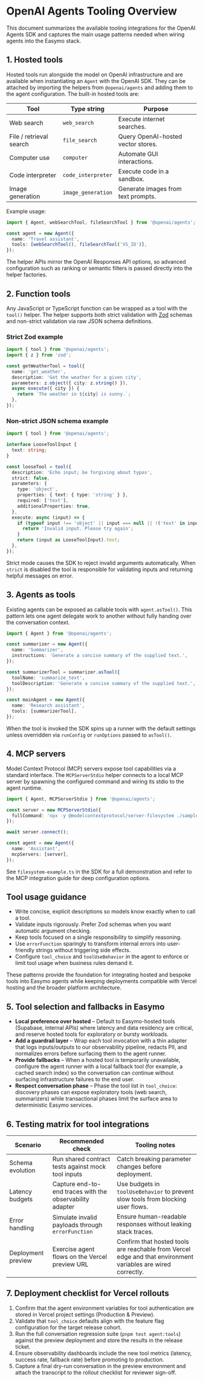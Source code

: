 # OpenAI Agents Tooling Overview

This document summarizes the available tooling integrations for the OpenAI Agents SDK and captures the main usage patterns needed when wiring agents into the Easymo stack.

## 1. Hosted tools

Hosted tools run alongside the model on OpenAI infrastructure and are available when instantiating an `Agent` with the OpenAI SDK. They can be attached by importing the helpers from `@openai/agents` and adding them to the agent configuration. The built-in hosted tools are:

| Tool | Type string | Purpose |
| --- | --- | --- |
| Web search | `web_search` | Execute internet searches. |
| File / retrieval search | `file_search` | Query OpenAI-hosted vector stores. |
| Computer use | `computer` | Automate GUI interactions. |
| Code interpreter | `code_interpreter` | Execute code in a sandbox. |
| Image generation | `image_generation` | Generate images from text prompts. |

Example usage:

```ts
import { Agent, webSearchTool, fileSearchTool } from '@openai/agents';

const agent = new Agent({
  name: 'Travel assistant',
  tools: [webSearchTool(), fileSearchTool('VS_ID')],
});
```

The helper APIs mirror the OpenAI Responses API options, so advanced configuration such as ranking or semantic filters is passed directly into the helper factories.

## 2. Function tools

Any JavaScript or TypeScript function can be wrapped as a tool with the `tool()` helper. The helper supports both strict validation with [Zod](https://zod.dev/) schemas and non-strict validation via raw JSON schema definitions.

### Strict Zod example

```ts
import { tool } from '@openai/agents';
import { z } from 'zod';

const getWeatherTool = tool({
  name: 'get_weather',
  description: 'Get the weather for a given city',
  parameters: z.object({ city: z.string() }),
  async execute({ city }) {
    return `The weather in ${city} is sunny.`;
  },
});
```

### Non-strict JSON schema example

```ts
import { tool } from '@openai/agents';

interface LooseToolInput {
  text: string;
}

const looseTool = tool({
  description: 'Echo input; be forgiving about typos',
  strict: false,
  parameters: {
    type: 'object',
    properties: { text: { type: 'string' } },
    required: ['text'],
    additionalProperties: true,
  },
  execute: async (input) => {
    if (typeof input !== 'object' || input === null || !('text' in input)) {
      return 'Invalid input. Please try again';
    }
    return (input as LooseToolInput).text;
  },
});
```

Strict mode causes the SDK to reject invalid arguments automatically. When `strict` is disabled the tool is responsible for validating inputs and returning helpful messages on error.

## 3. Agents as tools

Existing agents can be exposed as callable tools with `agent.asTool()`. This pattern lets one agent delegate work to another without fully handing over the conversation context.

```ts
import { Agent } from '@openai/agents';

const summarizer = new Agent({
  name: 'Summarizer',
  instructions: 'Generate a concise summary of the supplied text.',
});

const summarizerTool = summarizer.asTool({
  toolName: 'summarize_text',
  toolDescription: 'Generate a concise summary of the supplied text.',
});

const mainAgent = new Agent({
  name: 'Research assistant',
  tools: [summarizerTool],
});
```

When the tool is invoked the SDK spins up a runner with the default settings unless overridden via `runConfig` or `runOptions` passed to `asTool()`.

## 4. MCP servers

Model Context Protocol (MCP) servers expose tool capabilities via a standard interface. The `MCPServerStdio` helper connects to a local MCP server by spawning the configured command and wiring its stdio to the agent runtime.

```ts
import { Agent, MCPServerStdio } from '@openai/agents';

const server = new MCPServerStdio({
  fullCommand: 'npx -y @modelcontextprotocol/server-filesystem ./sample_files',
});

await server.connect();

const agent = new Agent({
  name: 'Assistant',
  mcpServers: [server],
});
```

See `filesystem-example.ts` in the SDK for a full demonstration and refer to the MCP integration guide for deep configuration options.

## Tool usage guidance

- Write concise, explicit descriptions so models know exactly when to call a tool.
- Validate inputs rigorously. Prefer Zod schemas when you want automatic argument checking.
- Keep tools focused on a single responsibility to simplify reasoning.
- Use `errorFunction` sparingly to transform internal errors into user-friendly strings without triggering side effects.
- Configure `tool_choice` and `toolUseBehavior` in the agent to enforce or limit tool usage when business rules demand it.

These patterns provide the foundation for integrating hosted and bespoke tools into Easymo agents while keeping deployments compatible with Vercel hosting and the broader platform architecture.

## 5. Tool selection and fallbacks in Easymo

- **Local preference over hosted** – Default to Easymo-hosted tools (Supabase, internal APIs) where latency and data residency are critical, and reserve hosted tools for exploratory or bursty workloads.
- **Add a guardrail layer** – Wrap each tool invocation with a thin adapter that logs inputs/outputs to our observability pipeline, redacts PII, and normalizes errors before surfacing them to the agent runner.
- **Provide fallbacks** – When a hosted tool is temporarily unavailable, configure the agent runner with a local fallback tool (for example, a cached search index) so the conversation can continue without surfacing infrastructure failures to the end user.
- **Respect conversation phase** – Phase the tool list in `tool_choice`: discovery phases can expose exploratory tools (web search, summarizers) while transactional phases limit the surface area to deterministic Easymo services.

## 6. Testing matrix for tool integrations

| Scenario | Recommended check | Tooling notes |
| --- | --- | --- |
| Schema evolution | Run shared contract tests against mock tool inputs | Catch breaking parameter changes before deployment. |
| Latency budgets | Capture end-to-end traces with the observability adapter | Use budgets in `toolUseBehavior` to prevent slow tools from blocking user flows. |
| Error handling | Simulate invalid payloads through `errorFunction` | Ensure human-readable responses without leaking stack traces. |
| Deployment preview | Exercise agent flows on the Vercel preview URL | Confirm that hosted tools are reachable from Vercel edge and that environment variables are wired correctly. |

## 7. Deployment checklist for Vercel rollouts

1. Confirm that the agent environment variables for tool authentication are stored in Vercel project settings (Production & Preview).
2. Validate that `tool_choice` defaults align with the feature flag configuration for the target release cohort.
3. Run the full conversation regression suite (`pnpm test agent:tools`) against the preview deployment and store the results in the release ticket.
4. Ensure observability dashboards include the new tool metrics (latency, success rate, fallback rate) before promoting to production.
5. Capture a final dry-run conversation in the preview environment and attach the transcript to the rollout checklist for reviewer sign-off.
